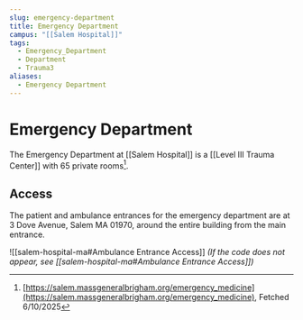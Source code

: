 ```yaml
---
slug: emergency-department
title: Emergency Department
campus: "[[Salem Hospital]]"
tags:
  - Emergency_Department
  - Department
  - Trauma3
aliases:
  - Emergency Department
---
```

# Emergency Department

The Emergency Department at [[Salem Hospital]] is a [[Level III Trauma Center]]
with 65 private rooms[^mgb-em].

[^mgb-em]: [https://salem.massgeneralbrigham.org/emergency_medicine](https://salem.massgeneralbrigham.org/emergency_medicine), Fetched 6/10/2025

## Access

The patient and ambulance entrances for the emergency department are at 3 Dove Avenue, Salem MA 01970, around the entire building from the main entrance.

![[salem-hospital-ma#Ambulance Entrance Access]]
*(If the code does not appear, see [[salem-hospital-ma#Ambulance Entrance Access]])*
